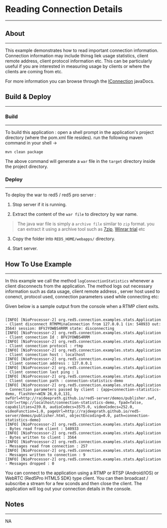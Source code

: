 # Reading Connection Details
---


## About
---

This example demonstrates how to read important connection information. Connection information may include thinsg liek usage statistics, client remote address, client protocol information etc. This can be particularly useful if you are interested in measuring usage by clients or where the clients are coming from etc.

For more information you can browse through the [IConnection](#http://red5.org/javadoc/red5-server-common/index.html?org/red5/server/api/class-use/IConnection.html) javaDocs.



## Build & Deploy
---

### Build
---

To build this application : open a shell prompt in the application's project directory (where the pom.xml file resides). run the following maven command in your shell -> 

``` 
mvn clean package 

```

The above command will generate a `war` file in the `target` directory inside the project directory. 


### Deploy
---

To deploy the war to red5 / red5 pro server :

1. Stop server if it is running.

2. Extract the content of the `war file` to directory by war name. 

> The java war file is simply a `archive file` similar to `zip` format. you can extract it using a archive tool such as [7zip](#http://www.7-zip.org/), [Winrar trial](#http://www.rarlab.com/download.htm) etc

3. Copy the folder into `RED5_HOME/webapps/` directory.

4. Start server.




## How To Use Example
---

In this example we call the method `logConnectionStatistics` whenever a client disconnects from the application. The method logs out necessary information such as data usage, client remote address , server host used to conenct, protocol used, connection parameters used while connecting etc:


Given below is a sample output from the console when a RTMP client exits.

```

[INFO] [NioProcessor-2] org.red5.connection.examples.stats.Application - Client disconnect RTMPMinaConnection from 127.0.0.1 (in: 540933 out: 3564) session: 8FVJYOWBS4RRM state: disconnecting
[INFO] [NioProcessor-2] org.red5.connection.examples.stats.Application - Client connection Id : 8FVJYOWBS4RRM
[INFO] [NioProcessor-2] org.red5.connection.examples.stats.Application - Client connection protocol : rtmp
[INFO] [NioProcessor-2] org.red5.connection.examples.stats.Application - Client connection host : localhost
[INFO] [NioProcessor-2] org.red5.connection.examples.stats.Application - Client connection address : 127.0.0.1
[INFO] [NioProcessor-2] org.red5.connection.examples.stats.Application - Client connection last ping : 1
[INFO] [NioProcessor-2] org.red5.connection.examples.stats.Application - Client connection path : connection-statistics-demo
[INFO] [NioProcessor-2] org.red5.connection.examples.stats.Application - Connection parameters passed by client : {app=connection-statistics-demo, flashVer=WIN 26,0,0,131, swfUrl=http://rajdeeprath.github.io/red5-server/demos/publisher.swf, tcUrl=rtmp://localhost/connection-statistics-demo, fpad=false, capabilities=239.0, audioCodecs=3575.0, videoCodecs=252.0, videoFunction=1.0, pageUrl=http://rajdeeprath.github.io/red5-server/demos/publisher.html, objectEncoding=0.0, path=connection-statistics-demo}
[INFO] [NioProcessor-2] org.red5.connection.examples.stats.Application - Bytes read from client : 540933
[INFO] [NioProcessor-2] org.red5.connection.examples.stats.Application - Bytes written to client : 3564
[INFO] [NioProcessor-2] org.red5.connection.examples.stats.Application - Messages read from connection : 257
[INFO] [NioProcessor-2] org.red5.connection.examples.stats.Application - Messages written to connection : 9
[INFO] [NioProcessor-2] org.red5.connection.examples.stats.Application - Messages dropped : 0

```


You can connect to the application using a RTMP or RTSP (Android/IOS) or WebRTC (Red5Pro HTML5 SDK) type client. You can then broadcast / subscribe a stream for a few sconds and then close the client. The application will log out your connection details in the console.



## Notes
---

NA
